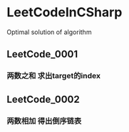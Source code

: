 # LeetCodeInCSharp
Optimal solution of algorithm

## LeetCode_0001
### 两数之和 求出target的index

## LeetCode_0002
### 两数相加 得出倒序链表


